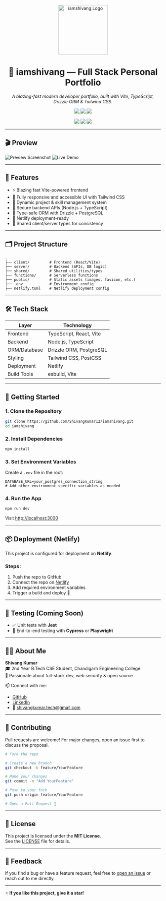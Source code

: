 <p align="center">
  <img src="public/logo.png" alt="iamshivang Logo" width="160" />
</p>

<h1 align="center">🚀 iamshivang — Full Stack Personal Portfolio</h1>

<p align="center">
  <i>A blazing-fast modern developer portfolio, built with Vite, TypeScript, Drizzle ORM & Tailwind CSS.</i>
</p>

<p align="center">
  <a href="https://github.com/ShivangKumar12/iamshivang/stargazers">
    <img src="https://img.shields.io/github/stars/ShivangKumar12/iamshivang?style=social" />
  </a>
  <a href="https://github.com/ShivangKumar12/iamshivang/network/members">
    <img src="https://img.shields.io/github/forks/ShivangKumar12/iamshivang?style=social" />
  </a>
  <a href="https://iamshivang.netlify.app/">
    <img src="https://img.shields.io/website?url=https%3A%2F%2Fiamshivang.netlify.app" />
  </a>
</p>

<p align="center">
  <a href="https://github.com/ShivangKumar12"><img src="https://img.shields.io/badge/GitHub-181717?style=for-the-badge&logo=github&logoColor=white" /></a>
  <a href="https://linkedin.com/in/iamshivang"><img src="https://img.shields.io/badge/LinkedIn-0077B5?style=for-the-badge&logo=linkedin&logoColor=white" /></a>
  <a href="mailto:shivangkumar.tech@gmail.com"><img src="https://img.shields.io/badge/Email-D14836?style=for-the-badge&logo=gmail&logoColor=white" /></a>
</p>

---

## 🎬 Preview

![Preview Screenshot](public/preview.png)
![Live Demo](public/demo.gif)

---

## 🌟 Features

- ⚡ Blazing fast Vite-powered frontend
- 🎨 Fully responsive and accessible UI with Tailwind CSS
- 💼 Dynamic project & skill management system
- 🔐 Secure backend APIs (Node.js + TypeScript)
- 🧠 Type-safe ORM with Drizzle + PostgreSQL
- 🚀 Netlify deployment-ready
- 🔁 Shared client/server types for consistency

---

## 🗂️ Project Structure

```
.
├── client/         # Frontend (React/Vite)
├── server/         # Backend (APIs, DB logic)
├── shared/         # Shared utilities/types
├── functions/      # Serverless functions
├── public/         # Static assets (images, favicon, etc.)
├── .env            # Environment config
├── netlify.toml    # Netlify deployment config
```

---

## 🛠️ Tech Stack

| Layer         | Technology                     |
|---------------|--------------------------------|
| Frontend      | TypeScript, React, Vite        |
| Backend       | Node.js, TypeScript            |
| ORM/Database  | Drizzle ORM, PostgreSQL        |
| Styling       | Tailwind CSS, PostCSS          |
| Deployment    | Netlify                        |
| Build Tools   | esbuild, Vite                  |

---

## 🚀 Getting Started

### 1. Clone the Repository

```bash
git clone https://github.com/ShivangKumar12/iamshivang.git
cd iamshivang
```

### 2. Install Dependencies

```bash
npm install
```

### 3. Set Environment Variables

Create a `.env` file in the root:

```env
DATABASE_URL=your_postgres_connection_string
# Add other environment-specific variables as needed
```

### 4. Run the App

```bash
npm run dev
```

Visit [http://localhost:3000](http://localhost:3000)

---

## 📦 Deployment (Netlify)

This project is configured for deployment on **Netlify**.

### Steps:

1. Push the repo to GitHub  
2. Connect the repo on [Netlify](https://netlify.com)  
3. Add required environment variables  
4. Trigger a build and deploy 🚀

---

## 🧪 Testing (Coming Soon)

- ✅ Unit tests with **Jest**
- 🚀 End-to-end testing with **Cypress** or **Playwright**

---

## 👨‍💻 About Me

**Shivang Kumar**  
🎓 2nd Year B.Tech CSE Student, Chandigarh Engineering College  
💼 Passionate about full-stack dev, web security & open source

📫 Connect with me:

- [GitHub](https://github.com/ShivangKumar12)
- [LinkedIn](https://linkedin.com/in/iamshivang)
- 📧 [shivangkumar.tech@gmail.com](mailto:shivangkumar.tech@gmail.com)

---

## 🤝 Contributing

Pull requests are welcome! For major changes, open an issue first to discuss the proposal.

```bash
# Fork the repo

# Create a new branch
git checkout -b feature/YourFeature

# Make your changes
git commit -m "Add YourFeature"

# Push to your fork
git push origin feature/YourFeature

# Open a Pull Request 🎉
```

---

## 🪪 License

This project is licensed under the **MIT License**.  
See the [LICENSE](LICENSE) file for details.

---

## 💬 Feedback

If you find a bug or have a feature request, feel free to [open an issue](https://github.com/ShivangKumar12/iamshivang/issues) or reach out to me directly.

---

⭐ **If you like this project, give it a star!**  
